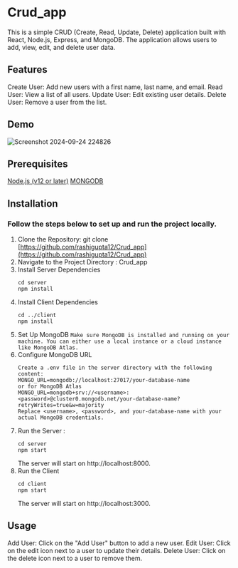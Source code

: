 # Crud_app
 This is a simple CRUD (Create, Read, Update, Delete) application built with React, Node.js, Express, and MongoDB. The application allows users to add, view, edit, and delete user data.

## Features
Create User: Add new users with a first name, last name, and email.
Read User: View a list of all users.
Update User: Edit existing user details.
Delete User: Remove a user from the list.

## Demo
![Screenshot 2024-09-24 224826](https://github.com/user-attachments/assets/d395f6ac-3444-4678-b284-286e5f3b1196)

## Prerequisites
[Node.js (v12 or later)](https://nodejs.org/en)
[MONGODB](https://www.mongodb.com/)

## Installation
### Follow the steps below to set up and run the project locally.

1. Clone the Repository: git clone [https://github.com/rashigupta12/Crud_app](https://github.com/rashigupta12/Crud_app)
2. Navigate to the Project Directory : Crud_app
3. Install Server Dependencies
   ```
   cd server
   npm install
   ```
4. Install Client Dependencies
   ```
   cd ../client
   npm install
   ```
5. Set Up MongoDB
   `Make sure MongoDB is installed and running on your machine. You can either use a local instance or a cloud instance like MongoDB Atlas.`
6. Configure MongoDB URL
   ```
   Create a .env file in the server directory with the following content:
   MONGO_URL=mongodb://localhost:27017/your-database-name
   or for MongoDB Atlas
   MONGO_URL=mongodb+srv://<username>:<password>@cluster0.mongodb.net/your-database-name?retryWrites=true&w=majority
   Replace <username>, <password>, and your-database-name with your actual MongoDB credentials.
   ```
7. Run the Server :
   ```
   cd server
   npm start 
   ```
   The server will start on http://localhost:8000.
8. Run the Client
   ```
   cd client
   npm start
   ```
   The server will start on http://localhost:3000.
## Usage
Add User: Click on the "Add User" button to add a new user.
Edit User: Click on the edit icon next to a user to update their details.
Delete User: Click on the delete icon next to a user to remove them.
